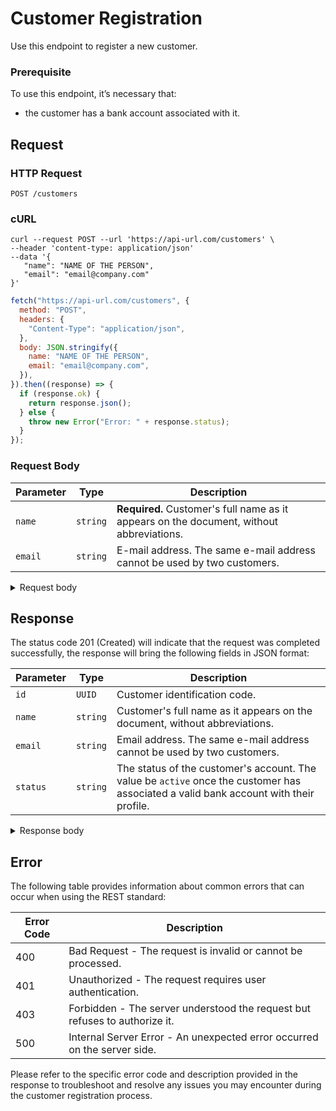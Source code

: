 # Customer Registration

Use this endpoint to register a new customer.

### Prerequisite

To use this endpoint, it’s necessary that:

- the customer has a bank account associated with it.

## Request

### HTTP Request

```http
POST /customers
```

### cURL

```curl
curl --request POST --url 'https://api-url.com/customers' \
--header 'content-type: application/json'
--data '{
   "name": "NAME OF THE PERSON",
   "email": "email@company.com"
}'
```

```javascript
fetch("https://api-url.com/customers", {
  method: "POST",
  headers: {
    "Content-Type": "application/json",
  },
  body: JSON.stringify({
    name: "NAME OF THE PERSON",
    email: "email@company.com",
  }),
}).then((response) => {
  if (response.ok) {
    return response.json();
  } else {
    throw new Error("Error: " + response.status);
  }
});
```

### Request Body

| Parameter | Type     | Description                                                                              |
| --------- | -------- | ---------------------------------------------------------------------------------------- |
| `name`    | `string` | **Required.** Customer's full name as it appears on the document, without abbreviations. |
| `email`   | `string` | E-mail address. The same e-mail address cannot be used by two customers.                 |

<details>
<summary>Request body</summary>

```json
{
  "name": "NAME OF THE PERSON",
  "email": "email@company.com"
}
```

</details>

## Response

The status code 201 (Created) will indicate that the request was completed successfully, the response will bring the following fields in JSON format:

| Parameter | Type     | Description                                                                                                                           |
| --------- | -------- | ------------------------------------------------------------------------------------------------------------------------------------- |
| `id`      | `UUID`   | Customer identification code.                                                                                                         |
| `name`    | `string` | Customer's full name as it appears on the document, without abbreviations.                                                            |
| `email`   | `string` | Email address. The same e-mail address cannot be used by two customers.                                                               |
| `status`  | `string` | The status of the customer's account. The value be `active` once the customer has associated a valid bank account with their profile. |

<details>
<summary>Response body</summary>

```json
{
  "id": "a1b2c3d4",
  "name": "NAME OF THE PERSON",
  "email": "email@company.com",
  "status": "active"
}
```

</details>

## Error

The following table provides information about common errors that can occur when using the REST standard:

| Error Code | Description                                                                |
| ---------- | -------------------------------------------------------------------------- |
| 400        | Bad Request - The request is invalid or cannot be processed.               |
| 401        | Unauthorized - The request requires user authentication.                   |
| 403        | Forbidden - The server understood the request but refuses to authorize it. |
| 500        | Internal Server Error - An unexpected error occurred on the server side.   |

Please refer to the specific error code and description provided in the response to troubleshoot and resolve any issues you may encounter during the customer registration process.
